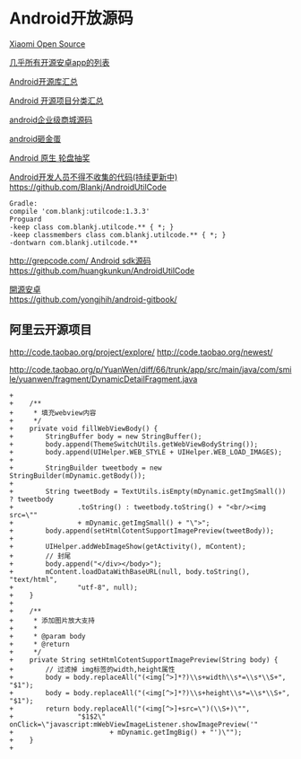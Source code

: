 Android开放源码
===

[Xiaomi Open Source](https://github.com/XiaoMi)  

[几乎所有开源安卓app的列表](https://github.com/pcqpcq/open-source-android-apps)  

[Android开源库汇总](http://xybcoder.github.io/ANDROID/)  

[Android 开源项目分类汇总](https://github.com/Trinea/android-open-project)  


[android企业级商城源码](http://www.apkbus.com/thread-462905-1-1.html)  

[android砸金蛋](http://download.csdn.net/download/wt0731/5009525)  

[Android 原生 轮盘抽奖](http://www.apkbus.com/blog-851511-76989.html)  


[Android开发人员不得不收集的代码(持续更新中)](http://www.diycode.cc/projects/Blankj/AndroidUtilCode)  
https://github.com/Blankj/AndroidUtilCode  
```
Gradle:
compile 'com.blankj:utilcode:1.3.3'
Proguard
-keep class com.blankj.utilcode.** { *; }
-keep classmembers class com.blankj.utilcode.** { *; }
-dontwarn com.blankj.utilcode.**
```

[http://grepcode.com/ Android sdk源码](http://grepcode.com/search/?query=ActivityThread)  
https://github.com/huangkunkun/AndroidUtilCode  


[開源安卓](https://www.gitbook.com/book/yongjhih/feed/details)  
https://github.com/yongjhih/android-gitbook/


阿里云开源项目
-------------
http://code.taobao.org/project/explore/ 
http://code.taobao.org/newest/

http://code.taobao.org/p/YuanWen/diff/66/trunk/app/src/main/java/com/smile/yuanwen/fragment/DynamicDetailFragment.java
```
+
+    /**
+     * 填充webview内容
+     */
+    private void fillWebViewBody() {
+        StringBuffer body = new StringBuffer();
+        body.append(ThemeSwitchUtils.getWebViewBodyString());
+        body.append(UIHelper.WEB_STYLE + UIHelper.WEB_LOAD_IMAGES);
+
+        StringBuilder tweetbody = new StringBuilder(mDynamic.getBody());
+
+        String tweetBody = TextUtils.isEmpty(mDynamic.getImgSmall()) ? tweetbody
+                .toString() : tweetbody.toString() + "<br/><img src=\""
+                + mDynamic.getImgSmall() + "\">";
+        body.append(setHtmlCotentSupportImagePreview(tweetBody));
+
+        UIHelper.addWebImageShow(getActivity(), mContent);
+        // 封尾
+        body.append("</div></body>");
+        mContent.loadDataWithBaseURL(null, body.toString(), "text/html",
+                "utf-8", null);
+    }
+
+    /**
+     * 添加图片放大支持
+     *
+     * @param body
+     * @return
+     */
+    private String setHtmlCotentSupportImagePreview(String body) {
+        // 过滤掉 img标签的width,height属性
+        body = body.replaceAll("(<img[^>]*?)\\s+width\\s*=\\s*\\S+", "$1");
+        body = body.replaceAll("(<img[^>]*?)\\s+height\\s*=\\s*\\S+", "$1");
+        return body.replaceAll("(<img[^>]+src=\")(\\S+)\"",
+                "$1$2\" onClick=\"javascript:mWebViewImageListener.showImagePreview('"
+                        + mDynamic.getImgBig() + "')\"");
+    }
+

```
